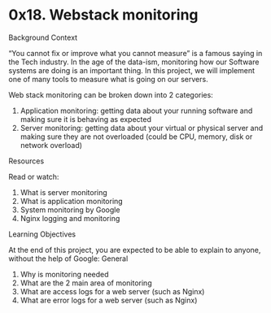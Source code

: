 # 0x18. Webstack monitoring 

Background Context

“You cannot fix or improve what you cannot measure” is a famous saying in the Tech industry. In the age of the data-ism, monitoring how our Software systems are doing is an important thing. In this project, we will implement one of many tools to measure what is going on our servers.

Web stack monitoring can be broken down into 2 categories:

1. Application monitoring: getting data about your running software and making sure it is behaving as expected
2. Server monitoring: getting data about your virtual or physical server and making sure they are not overloaded (could be CPU, memory, disk or network overload)

Resources

Read or watch:

1. What is server monitoring
2. What is application monitoring
3. System monitoring by Google
4. Nginx logging and monitoring

Learning Objectives

At the end of this project, you are expected to be able to explain to anyone, without the help of Google:
General

1. Why is monitoring needed
2. What are the 2 main area of monitoring
3. What are access logs for a web server (such as Nginx)
4. What are error logs for a web server (such as Nginx)
